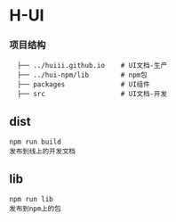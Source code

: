 # H-UI
### 项目结构
```
  ├── ../huiii.github.io    # UI文档-生产
  ├── ../hui-npm/lib        # npm包
  ├── packages              # UI组件
  ├── src                   # UI文档-开发
```
## dist
```
npm run build
发布到线上的开发文档
```
## lib
```
npm run lib
发布到npm上的包
```

